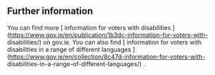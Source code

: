 ##  Further information

You can find more [ information for voters with disabilities
](https://www.gov.ie/en/publication/1b3dc-information-for-voters-with-
disabilities/) on gov.ie. You can also find [ information for voters with
disabilities in a range of different languages
](https://www.gov.ie/en/collection/8c47d-information-for-voters-with-
disabilities-in-a-range-of-different-languages/) .
